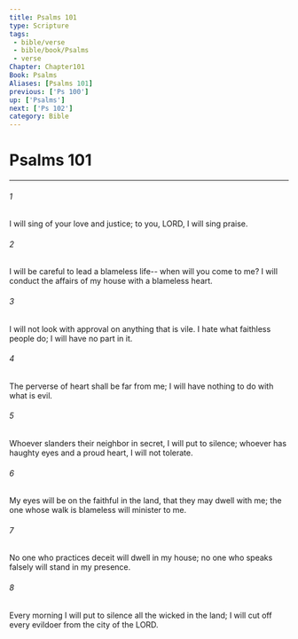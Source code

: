 ```yaml
---
title: Psalms 101
type: Scripture
tags:
 - bible/verse
 - bible/book/Psalms
 - verse
Chapter: Chapter101
Book: Psalms
Aliases: [Psalms 101]
previous: ['Ps 100']
up: ['Psalms']
next: ['Ps 102']
category: Bible
---
```

# Psalms 101

***


###### 1 
I will sing of your love and justice; to you, LORD, I will sing praise. 

###### 2 
I will be careful to lead a blameless life-- when will you come to me? I will conduct the affairs of my house with a blameless heart. 

###### 3 
I will not look with approval on anything that is vile. I hate what faithless people do; I will have no part in it. 

###### 4 
The perverse of heart shall be far from me; I will have nothing to do with what is evil. 

###### 5 
Whoever slanders their neighbor in secret, I will put to silence; whoever has haughty eyes and a proud heart, I will not tolerate. 

###### 6 
My eyes will be on the faithful in the land, that they may dwell with me; the one whose walk is blameless will minister to me. 

###### 7 
No one who practices deceit will dwell in my house; no one who speaks falsely will stand in my presence. 

###### 8 
Every morning I will put to silence all the wicked in the land; I will cut off every evildoer from the city of the LORD. 
